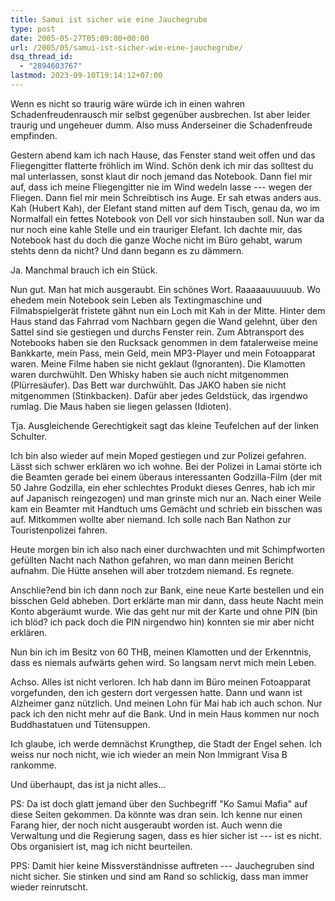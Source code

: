 ```yaml
---
title: Samui ist sicher wie eine Jauchegrube
type: post
date: 2005-05-27T05:09:00+00:00
url: /2005/05/samui-ist-sicher-wie-eine-jauchegrube/
dsq_thread_id:
  - "2894603767"
lastmod: 2023-09-10T19:14:12+07:00
---
```

Wenn es nicht so traurig wäre würde ich in einen wahren Schadenfreudenrausch mir selbst gegenüber ausbrechen. Ist aber leider traurig und ungeheuer dumm. Also muss Anderseiner die Schadenfreude empfinden.

Gestern abend kam ich nach Hause, das Fenster stand weit offen und das Fliegengitter flatterte fröhlich im Wind. Schön denk ich mir das solltest du mal unterlassen, sonst klaut dir noch jemand das Notebook. Dann fiel mir auf, dass ich meine Fliegengitter nie im Wind wedeln lasse --- wegen der Fliegen. Dann fiel mir mein Schreibtisch ins Auge. Er sah etwas anders aus. Kah (Hubert Kah), der Elefant stand mitten auf dem Tisch, genau da, wo im Normalfall ein fettes Notebook von Dell vor sich hinstauben soll. Nun war da nur noch eine kahle Stelle und ein trauriger Elefant. Ich dachte mir, das Notebook hast du doch die ganze Woche nicht im Büro gehabt, warum stehts denn da nicht? Und dann begann es zu dämmern.

Ja. Manchmal brauch ich ein Stück.

Nun gut. Man hat mich ausgeraubt. Ein schönes Wort. Raaaaauuuuuub. Wo ehedem mein Notebook sein Leben als Textingmaschine und Filmabspielgerät fristete gähnt nun ein Loch mit Kah in der Mitte. Hinter dem Haus stand das Fahrrad vom Nachbarn gegen die Wand gelehnt, über den Sattel sind sie gestiegen und durchs Fenster rein. Zum Abtransport des Notebooks haben sie den Rucksack genommen in dem fatalerweise meine Bankkarte, mein Pass, mein Geld, mein MP3-Player und mein Fotoapparat waren. Meine Filme haben sie nicht geklaut (Ignoranten). Die Klamotten waren durchwühlt. Den Whisky haben sie auch nicht mitgenommen (Plürresäufer). Das Bett war durchwühlt. Das JAKO haben sie nicht mitgenommen (Stinkbacken). Dafür aber jedes Geldstück, das irgendwo rumlag. Die Maus haben sie liegen gelassen (Idioten).

Tja. Ausgleichende Gerechtigkeit sagt das kleine Teufelchen auf der linken Schulter.

Ich bin also wieder auf mein Moped gestiegen und zur Polizei gefahren. Lässt sich schwer erklären wo ich wohne. Bei der Polizei in Lamai störte ich die Beamten gerade bei einem überaus interessanten Godzilla-Film (der mit 50 Jahre Godzilla, ein eher schlechtes Produkt dieses Genres, hab ich mir auf Japanisch reingezogen) und man grinste mich nur an. Nach einer Weile kam ein Beamter mit Handtuch ums Gemächt und schrieb ein bisschen was auf. Mitkommen wollte aber niemand. Ich solle nach Ban Nathon zur Touristenpolizei fahren.

Heute morgen bin ich also nach einer durchwachten und mit Schimpfworten gefüllten Nacht nach Nathon gefahren, wo man dann meinen Bericht aufnahm. Die Hütte ansehen will aber trotzdem niemand. Es regnete.

Anschlie?end bin ich dann noch zur Bank, eine neue Karte bestellen und ein bisschen Geld abheben. Dort erklärte man mir dann, dass heute Nacht mein Konto abgeräumt wurde. Wie das geht nur mit der Karte und ohne PIN (bin ich blöd? ich pack doch die PIN nirgendwo hin) konnten sie mir aber nicht erklären.

Nun bin ich im Besitz von 60 THB, meinen Klamotten und der Erkenntnis, dass es niemals aufwärts gehen wird. So langsam nervt mich mein Leben.

Achso. Alles ist nicht verloren. Ich hab dann im Büro meinen Fotoapparat vorgefunden, den ich gestern dort vergessen hatte. Dann und wann ist Alzheimer ganz nützlich. Und meinen Lohn für Mai hab ich auch schon. Nur pack ich den nicht mehr auf die Bank. Und in mein Haus kommen nur noch Buddhastatuen und Tütensuppen.

Ich glaube, ich werde demnächst Krungthep, die Stadt der Engel sehen. Ich weiss nur noch nicht, wie ich wieder an mein Non Immigrant Visa B rankomme.

Und überhaupt, das ist ja nicht alles...

PS: Da ist doch glatt jemand über den Suchbegriff "Ko Samui Mafia" auf diese Seiten gekommen. Da könnte was dran sein. Ich kenne nur einen Farang hier, der noch nicht ausgeraubt worden ist. Auch wenn die Verwaltung und die Regierung sagen, dass es hier sicher ist --- ist es nicht. Obs organisiert ist, mag ich nicht beurteilen.

PPS: Damit hier keine Missverständnisse auftreten --- Jauchegruben sind nicht sicher. Sie stinken und sind am Rand so schlickig, dass man immer wieder reinrutscht.
